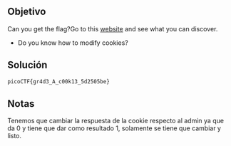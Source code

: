 ## Objetivo
Can you get the flag?Go to this [website](http://saturn.picoctf.net:57741/) and see what you can discover.
- Do you know how to modify cookies?
## Solución
```bash
picoCTF{gr4d3_A_c00k13_5d2505be}
```
## Notas
Tenemos que cambiar la respuesta de la cookie respecto al admin ya que da 0 y tiene que dar como resultado 1, solamente se tiene que cambiar y listo.
